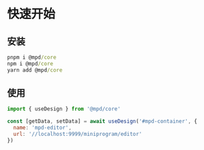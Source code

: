 # 快速开始

## 安装
```cmd
pnpm i @mpd/core
npm i @mpd/core
yarn add @mpd/core
```

## 使用
```js
import { useDesign } from '@mpd/core'

const [getData, setData] = await useDesign('#mpd-container', {
  name: 'mpd-editor',
  url: '//localhost:9999/miniprogram/editor'
})
```